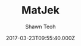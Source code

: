 ---
title: MatJek
github: https://github.com/ShawnTeoh/matjek
demo: https://shawnteoh.github.io/matjek
author: Shawn Teoh
ssg:
  - Jekyll
cms:
  - Markdown
date: 2017-03-23T09:55:40.000Z
description: Material theme based on Materialize.css for jekyll sites
draft: true
publish_date: '2017-03-23T09:55:40Z'
update_date: '2017-06-27T17:43:21Z'
github_star: 94
github_fork: 427
---